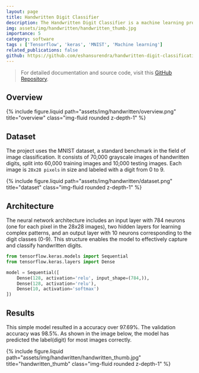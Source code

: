 ```yaml
---
layout: page
title: Handwritten Digit Classifier
description: The Handwritten Digit Classifier is a machine learning project that utilizes TensorFlow to classify handwritten digit images from the MNIST dataset. This project demonstrates the complete workflow of image classification, from data preprocessing to model evaluation and visualization.
img: assets/img/handwritten/handwritten_thumb.jpg
importance: 5
category: software
tags : ['Tensorflow', 'keras', 'MNIST', 'Machine learning']
related_publications: false
github: https://github.com/eshansurendra/handwritten-digit-classification
---
```


> For detailed documentation and source code, visit this [GitHub Repository](https://github.com/eshansurendra/handwritten-digit-classification).

## Overview

<div class="row justify-content-sm-center">
    <div class="col-sm mt-3 mt-md-0">
        {% include figure.liquid path="assets/img/handwritten/overview.png" title="overview" class="img-fluid rounded z-depth-1" %}
    </div>
</div>

## Dataset

The project uses the MNIST dataset, a standard benchmark in the field of image classification. It consists of 70,000 grayscale images of handwritten digits, split into 60,000 training images and 10,000 testing images. Each image is `28x28 pixels` in size and labeled with a digit from 0 to 9.

<div class="row">
    <div class="col-sm mt-3 mt-md-0">
        {% include figure.liquid path="assets/img/handwritten/dataset.png" title="dataset" class="img-fluid rounded z-depth-1" %}
    </div>
</div>

## Architecture

The neural network architecture includes an input layer with 784 neurons (one for each pixel in the 28x28 images), two hidden layers for learning complex patterns, and an output layer with 10 neurons corresponding to the digit classes (0-9). This structure enables the model to effectively capture and classify handwritten digits.

```python
from tensorflow.keras.models import Sequential
from tensorflow.keras.layers import Dense

model = Sequential([
    Dense(128, activation='relu', input_shape=(784,)),
    Dense(128, activation='relu'),
    Dense(10, activation='softmax')
])
```
## Results

This simple model resulted in a accuracy over 97.69%. The validation accuracy was 98.5%. As shown in the image below, the model has predicted the label(digit) for most images correctly.

<div class="row">
    <div class="col-sm mt-3 mt-md-0">
        {% include figure.liquid path="assets/img/handwritten/handwritten_thumb.jpg" title="handwritten_thumb" class="img-fluid rounded z-depth-1" %}
    </div>
</div>




